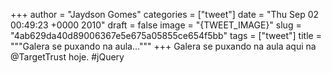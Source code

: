 
+++
author = "Jaydson Gomes"
categories = ["tweet"]
date = "Thu Sep 02 00:49:23 +0000 2010"
draft = false
image = "{TWEET_IMAGE}"
slug = "4ab629da40d89006367e5e675a05855ce654f5bb"
tags = ["tweet"]
title = """Galera se puxando na aula..."""
+++
Galera se puxando na aula aqui na @TargetTrust hoje. #jQuery
